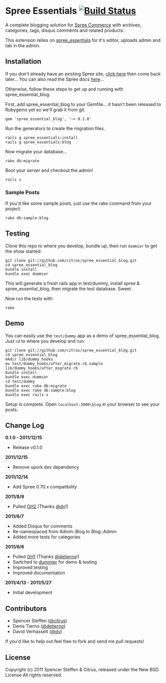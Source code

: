 # Spree Essentials [![Build Status](https://secure.travis-ci.org/citrus/spree_essential_blog.png)](http://travis-ci.org/citrus/spree_essential_blog)


A complete blogging solution for [Spree Commerce](http://spreecommerce.com) with archives, categories, tags, disqus comments and related products. 

This extension relies on [spree_essentials](https://github.com/citrus/spree_essentials) for it's editor, uploads admin and tab in the admin.


Installation
------------

If you don't already have an existing Spree site, [click here](https://gist.github.com/946719) then come back later... You can also read the Spree docs [here](http://spreecommerce.com/documentation/getting_started.html)...

Otherwise, follow these steps to get up and running with spree_essential_blog:

First, add spree_essential_blog to your Gemfile... it hasn't been released to Rubygems yet so we'll grab it from git.

    gem 'spree_essential_blog', '~> 0.1.0'

Run the generators to create the migration files.

    rails g spree_essentials:install
    rails g spree_essentials:blog

Now migrate your database...

    rake db:migrate
    
Boot your server and checkout the admin!

    rails s
    
    
### Sample Posts

If you'd like some sample posts, just use the rake command from your project:
    
    rake db:sample:blog



Testing
-------

Clone this repo to where you develop, bundle up, then run `dummier` to get the show started:

    git clone git://github.com/citrus/spree_essential_blog.git
    cd spree_essential_blog
    bundle install
    bundle exec dummier

This will generate a fresh rails app in test/dummy, install spree & spree_essential_blog, then migrate the test database. Sweet.

Now run the tests with:

    rake
    
    

Demo
----

You can easily use the `test/dummy` app as a demo of spree_essential_blog. Just `cd` to where you develop and run:
    
    git clone git://github.com/citrus/spree_essential_blog.git
    cd spree_essential_blog
    mkdir lib/dummy_hooks
    mv test/dummy_hooks/after_migrate.rb.sample lib/dummy_hooks/after_migrate.rb
    bundle install
    bundle exec dummier
    cd test/dummy
    bundle exec rake db:migrate
    bundle exec rake db:sample:blog
    bundle exec rails s

Setup is complete. Open `localhost:3000\blog` in your browser to see your posts.



Change Log
----------

**0.1.0 - 2011/12/15**

* Release v0.1.0


**2011/12/15**

* Remove spork dev dependency


**2011/12/14**

* Add Spree 0.70.x compatibility


**2011/8/9**

* Pulled [GH2](https://github.com/citrus/spree_essential_blog/pull/2) (Thanks [@dv](https://github.com/dv)!) 


**2011/6/7**

* Added Disqus for comments
* Re-namespaced from Admin::Blog to Blog::Admin
* Added more tests for categories


**2011/6/6**

* Pulled [GH1](https://github.com/citrus/spree_essential_blog/pull/1) (Thanks [@detierno](https://github.com/detierno)!)
* Switched to [dummier](https://github.com/citrus/dummier) for demo & testing
* Improved testing
* Improved documentation


**2011/4/13 - 2011/5/27**

* Initial development


Contributors
------------

* Spencer Steffen ([@citrus](https://github.com/citrus))
* Denis Tierno ([@detierno](https://github.com/detierno))
* David Verhasselt ([@dv](https://github.com/dv))

If you'd like to help out feel free to fork and send me pull requests!


License
-------

Copyright (c) 2011 Spencer Steffen & Citrus, released under the New BSD License All rights reserved.

